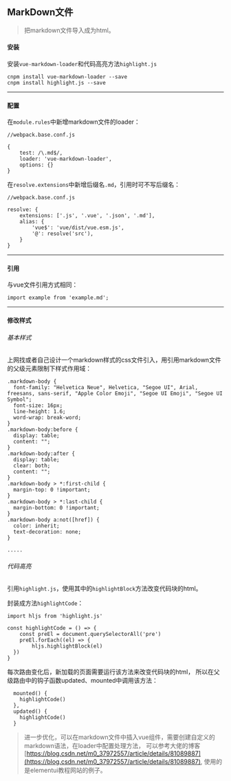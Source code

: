 ## MarkDown文件

> 把markdown文件导入成为html。

#### 安装

安装`vue-markdown-loader`和代码高亮方法`highlight.js`

```
cnpm install vue-markdown-loader --save
cnpm install highlight.js --save
```

----

#### 配置

在`module.rules`中新增markdown文件的loader：

```
//webpack.base.conf.js

{
	test: /\.md$/,
	loader: 'vue-markdown-loader',
	options: {}
}

```

在`resolve.extensions`中新增后缀名`.md`，引用时可不写后缀名：

```
//webpack.base.conf.js

resolve: {
	extensions: ['.js', '.vue', '.json', '.md'],
	alias: {
		'vue$': 'vue/dist/vue.esm.js',
		'@': resolve('src'),
	}
}

```

----

#### 引用

与vue文件引用方式相同：

```
import example from 'example.md';
```

----

#### 修改样式

###### 基本样式

上网找或者自己设计一个markdown样式的css文件引入，用引用markdown文件的父级元素限制下样式作用域：

```
.markdown-body {
  font-family: "Helvetica Neue", Helvetica, "Segoe UI", Arial, freesans, sans-serif, "Apple Color Emoji", "Segoe UI Emoji", "Segoe UI Symbol";
  font-size: 16px;
  line-height: 1.6;
  word-wrap: break-word;
}
.markdown-body:before {
  display: table;
  content: "";
}
.markdown-body:after {
  display: table;
  clear: both;
  content: "";
}
.markdown-body > *:first-child {
  margin-top: 0 !important;
}
.markdown-body > *:last-child {
  margin-bottom: 0 !important;
}
.markdown-body a:not([href]) {
  color: inherit;
  text-decoration: none;
}

.....
```

###### 代码高亮

引用`highlight.js`，使用其中的`highlightBlock`方法改变代码块的html。

封装成方法`highlightCode`：

```
import hljs from 'highlight.js'

const highlightCode = () => {
    const preEl = document.querySelectorAll('pre')
    preEl.forEach((el) => {
        hljs.highlightBlock(el)
  })
}
```

每次路由变化后，新加载的页面需要运行该方法来改变代码块的html，
所以在父级路由中的钩子函数updated、mounted中调用该方法：

```
  mounted() {
  	highlightCode()
  },
  updated() {
  	highlightCode()
  }
```

> 进一步优化，可以在markdown文件中插入vue组件，需要创建自定义的markdown语法，在loader中配置处理方法，
可以参考大佬的博客[https://blog.csdn.net/m0_37972557/article/details/81089887](https://blog.csdn.net/m0_37972557/article/details/81089887),
使用的是elementui教程网站的例子。